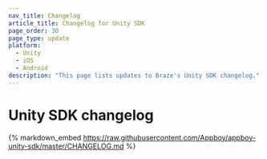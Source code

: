 ```yaml
---
nav_title: Changelog
article_title: Changelog for Unity SDK
page_order: 30
page_type: update
platform:
  - Unity
  - iOS
  - Android
description: "This page lists updates to Braze's Unity SDK changelog."
---
```


# Unity SDK changelog

{% markdown_embed https://raw.githubusercontent.com/Appboy/appboy-unity-sdk/master/CHANGELOG.md %}
